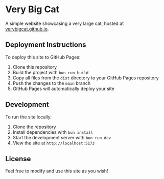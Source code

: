 # Very Big Cat

A simple website showcasing a very large cat, hosted at [verybigcat.github.io](https://verybigcat.github.io).

## Deployment Instructions

To deploy this site to GitHub Pages:

1. Clone this repository
2. Build the project with `bun run build`
3. Copy all files from the `dist` directory to your GitHub Pages repository
4. Push the changes to the `main` branch
5. GitHub Pages will automatically deploy your site

## Development

To run the site locally:

1. Clone the repository
2. Install dependencies with `bun install`
3. Start the development server with `bun run dev`
4. View the site at `http://localhost:5173`

## License

Feel free to modify and use this site as you wish!
